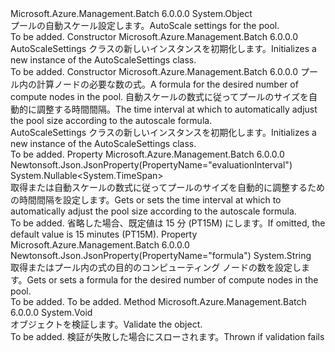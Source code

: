 <Type Name="AutoScaleSettings" FullName="Microsoft.Azure.Management.Batch.Models.AutoScaleSettings">
  <TypeSignature Language="C#" Value="public class AutoScaleSettings" />
  <TypeSignature Language="ILAsm" Value=".class public auto ansi beforefieldinit AutoScaleSettings extends System.Object" />
  <TypeSignature Language="DocId" Value="T:Microsoft.Azure.Management.Batch.Models.AutoScaleSettings" />
  <TypeSignature Language="VB.NET" Value="Public Class AutoScaleSettings" />
  <TypeSignature Language="F#" Value="type AutoScaleSettings = class" />
  <AssemblyInfo>
    <AssemblyName>Microsoft.Azure.Management.Batch</AssemblyName>
    <AssemblyVersion>6.0.0.0</AssemblyVersion>
  </AssemblyInfo>
  <Base>
    <BaseTypeName>System.Object</BaseTypeName>
  </Base>
  <Interfaces />
  <Docs>
    <summary>
            <span data-ttu-id="46836-101">プールの自動スケール設定します。</span><span class="sxs-lookup"><span data-stu-id="46836-101">AutoScale settings for the pool.</span></span>
            </summary>
    <remarks>To be added.</remarks>
  </Docs>
  <Members>
    <Member MemberName=".ctor">
      <MemberSignature Language="C#" Value="public AutoScaleSettings ();" />
      <MemberSignature Language="ILAsm" Value=".method public hidebysig specialname rtspecialname instance void .ctor() cil managed" />
      <MemberSignature Language="DocId" Value="M:Microsoft.Azure.Management.Batch.Models.AutoScaleSettings.#ctor" />
      <MemberSignature Language="VB.NET" Value="Public Sub New ()" />
      <MemberType>Constructor</MemberType>
      <AssemblyInfo>
        <AssemblyName>Microsoft.Azure.Management.Batch</AssemblyName>
        <AssemblyVersion>6.0.0.0</AssemblyVersion>
      </AssemblyInfo>
      <Parameters />
      <Docs>
        <summary>
            <span data-ttu-id="46836-102">AutoScaleSettings クラスの新しいインスタンスを初期化します。</span><span class="sxs-lookup"><span data-stu-id="46836-102">Initializes a new instance of the AutoScaleSettings class.</span></span>
            </summary>
        <remarks>To be added.</remarks>
      </Docs>
    </Member>
    <Member MemberName=".ctor">
      <MemberSignature Language="C#" Value="public AutoScaleSettings (string formula, Nullable&lt;TimeSpan&gt; evaluationInterval = null);" />
      <MemberSignature Language="ILAsm" Value=".method public hidebysig specialname rtspecialname instance void .ctor(string formula, valuetype System.Nullable`1&lt;valuetype System.TimeSpan&gt; evaluationInterval) cil managed" />
      <MemberSignature Language="DocId" Value="M:Microsoft.Azure.Management.Batch.Models.AutoScaleSettings.#ctor(System.String,System.Nullable{System.TimeSpan})" />
      <MemberSignature Language="VB.NET" Value="Public Sub New (formula As String, Optional evaluationInterval As Nullable(Of TimeSpan) = null)" />
      <MemberSignature Language="F#" Value="new Microsoft.Azure.Management.Batch.Models.AutoScaleSettings : string * Nullable&lt;TimeSpan&gt; -&gt; Microsoft.Azure.Management.Batch.Models.AutoScaleSettings" Usage="new Microsoft.Azure.Management.Batch.Models.AutoScaleSettings (formula, evaluationInterval)" />
      <MemberType>Constructor</MemberType>
      <AssemblyInfo>
        <AssemblyName>Microsoft.Azure.Management.Batch</AssemblyName>
        <AssemblyVersion>6.0.0.0</AssemblyVersion>
      </AssemblyInfo>
      <Parameters>
        <Parameter Name="formula" Type="System.String" />
        <Parameter Name="evaluationInterval" Type="System.Nullable&lt;System.TimeSpan&gt;" />
      </Parameters>
      <Docs>
        <param name="formula"><span data-ttu-id="46836-103">プール内の計算ノードの必要な数の式。</span><span class="sxs-lookup"><span data-stu-id="46836-103">A formula for the desired number of compute nodes in the pool.</span></span></param>
        <param name="evaluationInterval"><span data-ttu-id="46836-104">自動スケールの数式に従ってプールのサイズを自動的に調整する時間間隔。</span><span class="sxs-lookup"><span data-stu-id="46836-104">The time interval at which to automatically adjust the pool size according to the autoscale formula.</span></span></param>
        <summary>
            <span data-ttu-id="46836-105">AutoScaleSettings クラスの新しいインスタンスを初期化します。</span><span class="sxs-lookup"><span data-stu-id="46836-105">Initializes a new instance of the AutoScaleSettings class.</span></span>
            </summary>
        <remarks>To be added.</remarks>
      </Docs>
    </Member>
    <Member MemberName="EvaluationInterval">
      <MemberSignature Language="C#" Value="public Nullable&lt;TimeSpan&gt; EvaluationInterval { get; set; }" />
      <MemberSignature Language="ILAsm" Value=".property instance valuetype System.Nullable`1&lt;valuetype System.TimeSpan&gt; EvaluationInterval" />
      <MemberSignature Language="DocId" Value="P:Microsoft.Azure.Management.Batch.Models.AutoScaleSettings.EvaluationInterval" />
      <MemberSignature Language="VB.NET" Value="Public Property EvaluationInterval As Nullable(Of TimeSpan)" />
      <MemberSignature Language="F#" Value="member this.EvaluationInterval : Nullable&lt;TimeSpan&gt; with get, set" Usage="Microsoft.Azure.Management.Batch.Models.AutoScaleSettings.EvaluationInterval" />
      <MemberType>Property</MemberType>
      <AssemblyInfo>
        <AssemblyName>Microsoft.Azure.Management.Batch</AssemblyName>
        <AssemblyVersion>6.0.0.0</AssemblyVersion>
      </AssemblyInfo>
      <Attributes>
        <Attribute>
          <AttributeName>Newtonsoft.Json.JsonProperty(PropertyName="evaluationInterval")</AttributeName>
        </Attribute>
      </Attributes>
      <ReturnValue>
        <ReturnType>System.Nullable&lt;System.TimeSpan&gt;</ReturnType>
      </ReturnValue>
      <Docs>
        <summary>
            <span data-ttu-id="46836-106">取得または自動スケールの数式に従ってプールのサイズを自動的に調整するための時間間隔を設定します。</span><span class="sxs-lookup"><span data-stu-id="46836-106">Gets or sets the time interval at which to automatically adjust the pool size according to the autoscale formula.</span></span>
            </summary>
        <value>To be added.</value>
        <remarks>
            <span data-ttu-id="46836-107">省略した場合、既定値は 15 分 (PT15M) にします。</span><span class="sxs-lookup"><span data-stu-id="46836-107">If omitted, the default value is 15 minutes (PT15M).</span></span>
            </remarks>
      </Docs>
    </Member>
    <Member MemberName="Formula">
      <MemberSignature Language="C#" Value="public string Formula { get; set; }" />
      <MemberSignature Language="ILAsm" Value=".property instance string Formula" />
      <MemberSignature Language="DocId" Value="P:Microsoft.Azure.Management.Batch.Models.AutoScaleSettings.Formula" />
      <MemberSignature Language="VB.NET" Value="Public Property Formula As String" />
      <MemberSignature Language="F#" Value="member this.Formula : string with get, set" Usage="Microsoft.Azure.Management.Batch.Models.AutoScaleSettings.Formula" />
      <MemberType>Property</MemberType>
      <AssemblyInfo>
        <AssemblyName>Microsoft.Azure.Management.Batch</AssemblyName>
        <AssemblyVersion>6.0.0.0</AssemblyVersion>
      </AssemblyInfo>
      <Attributes>
        <Attribute>
          <AttributeName>Newtonsoft.Json.JsonProperty(PropertyName="formula")</AttributeName>
        </Attribute>
      </Attributes>
      <ReturnValue>
        <ReturnType>System.String</ReturnType>
      </ReturnValue>
      <Docs>
        <summary>
            <span data-ttu-id="46836-108">取得またはプール内の式の目的のコンピューティング ノードの数を設定します。</span><span class="sxs-lookup"><span data-stu-id="46836-108">Gets or sets a formula for the desired number of compute nodes in the pool.</span></span>
            </summary>
        <value>To be added.</value>
        <remarks>To be added.</remarks>
      </Docs>
    </Member>
    <Member MemberName="Validate">
      <MemberSignature Language="C#" Value="public virtual void Validate ();" />
      <MemberSignature Language="ILAsm" Value=".method public hidebysig newslot virtual instance void Validate() cil managed" />
      <MemberSignature Language="DocId" Value="M:Microsoft.Azure.Management.Batch.Models.AutoScaleSettings.Validate" />
      <MemberSignature Language="VB.NET" Value="Public Overridable Sub Validate ()" />
      <MemberSignature Language="F#" Value="abstract member Validate : unit -&gt; unit&#xA;override this.Validate : unit -&gt; unit" Usage="autoScaleSettings.Validate " />
      <MemberType>Method</MemberType>
      <AssemblyInfo>
        <AssemblyName>Microsoft.Azure.Management.Batch</AssemblyName>
        <AssemblyVersion>6.0.0.0</AssemblyVersion>
      </AssemblyInfo>
      <ReturnValue>
        <ReturnType>System.Void</ReturnType>
      </ReturnValue>
      <Parameters />
      <Docs>
        <summary>
            <span data-ttu-id="46836-109">オブジェクトを検証します。</span><span class="sxs-lookup"><span data-stu-id="46836-109">Validate the object.</span></span>
            </summary>
        <remarks>To be added.</remarks>
        <exception cref="T:Microsoft.Rest.ValidationException">
            <span data-ttu-id="46836-110">検証が失敗した場合にスローされます。</span><span class="sxs-lookup"><span data-stu-id="46836-110">Thrown if validation fails</span></span>
            </exception>
      </Docs>
    </Member>
  </Members>
</Type>